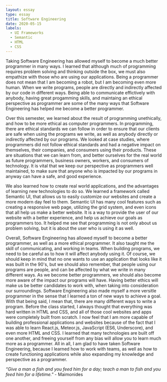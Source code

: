 ```yaml
---
layout: essay
type: essay
title: Software Engineering 
date: 2020-05-15
labels:
  - UI Frameworks
  - Semantic
  - HTML
  - CSS
---
```


Taking Software Engineering has allowed myself to become a much better programmer in many ways. I learned that although much of programming requires problem solving and thinking outside the box, we must also empathize with those who are using our applications. Being a programmer does not mean that I am becoming a robot, but I am becoming even more human. When we write programs, people are directly and indirectly affected by our code in different ways. Being able to communicate effictively with anybody, having great progamming skills, and maintaing an ethical perspective as programmer are some of the many ways that Software Engineering has helped me become a better programmer.

Over this semester, we learned about the result of programming unethically, and how to be more ethical as computer programmers. In programming, there are ethical standards we can follow in order to ensure that our clients are safe when using the programs we write, as well as anybody directly or indirectly affected by our programs. We looked at case studies, where programmers did not follow ethical standards and had a negative impact on themselves, their companies, and consumers using their products. These are situations that we can learn from, and better ourselves for the real world as future programmers, business owners, workers, and consumers of technology. It is vital that we keep our perspective as programmers well maintained, to make sure that anyone who is impacted by our programs in anyway can have a safe, and good experience.

We also learned how to create real world applications, and the advantages of learning new technologies to do so. We learned a framework called Semantic UI, that allows us to easily customize our websites and create a more modern day feel to them. Semantic UI has many cool features such as creating a responsive web page, utilizing the grid system, and even icons that all help us make a better website. It is a way to provide the user of our website with a better experience, and help us achieve our goals as programmers too. It helped me see that programming is not only about us problem solving, but it is about the user who is using it as well.

Overall, Software Engineering has allowed myself to become a better programmer, as well as a more ethical programmer. It also taught me the skill of communicating, and working in teams. When building programs, we need to be careful as to how it will affect anybody using it. Of course, we should keep in mind that no one wants to use an application that looks like it was built in the 90's, but we should also remember, that people using our programs are people, and can be affected by what we write in many different ways. As we become better programmers, we should also become more aware of the impact our programs will have. Having better ethics will make us be better candidates to work with, when taking into consideration our surroundings. Software Engineering also made myself a more versitle programmer in the sense that I learned a ton of new ways to achieve a goal. With that being said, I mean that, there are many different ways to write a program. Before the class started, I always thought that everything was hard written in HTML and CSS, and all of those cool websites and apps were completely built from scratch. I now feel that I am more capable of building professional applications and websites because of the fact that I was able to learn React.js, Meteor.js, JavaScript (ES6, Underscore), and even more HTML and CSS. I learned that many technologies are built off one another, and freeing yourself from any bias will allow you to learn much more as a programmer. All in all, I am glad to have taken Software Engineering, because I learned how to work with teams, as well as how to create functioning applications while also expanding my knowledge and perspective as a programmer. 


*“Give a man a fish and you feed him for a day; teach a man to fish and you feed him for a lifetime."* - Maimonides
